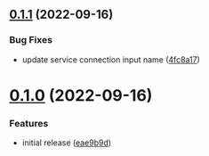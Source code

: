 ## [0.1.1](https://dev.azure.com/prestonvtonder/sandbox/_git/ief-task/compare/v0.1.0...v0.1.1) (2022-09-16)


### Bug Fixes

* update service connection input name ([4fc8a17](https://dev.azure.com/prestonvtonder/sandbox/_git/ief-task/commit/4fc8a1734b157846b37a0e9780c4f95222ea3574))

# [0.1.0](https://dev.azure.com/prestonvtonder/sandbox/_git/ief-task/compare/v0.0.0...v0.1.0) (2022-09-16)


### Features

* initial release ([eae9b9d](https://dev.azure.com/prestonvtonder/sandbox/_git/ief-task/commit/eae9b9d99a62aac290f586946528f9c1b15a5186))
